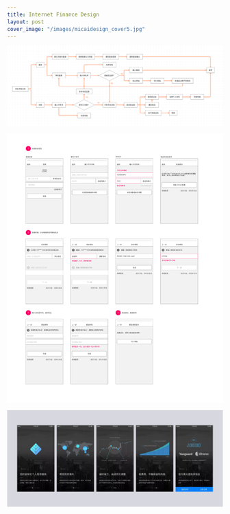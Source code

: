```yaml
---
title: Internet Finance Design
layout: post
cover_image: "/images/micaidesign_cover5.jpg"
---
```

![](/images/micai1.jpg)

![](/images/micai2_1.jpg)

![](/images/micai3.jpg)
